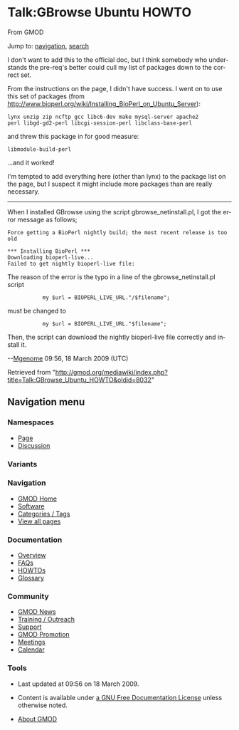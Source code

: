 <div id="mw-page-base" class="noprint">

</div>

<div id="mw-head-base" class="noprint">

</div>

<div id="content" class="mw-body" role="main">

<span id="top"></span>

<div id="mw-js-message" style="display:none;">

</div>



# <span dir="auto">Talk:GBrowse Ubuntu HOWTO</span>

<div id="bodyContent">

<div id="siteSub">

From GMOD

</div>

<div id="contentSub">

</div>

<div id="jump-to-nav" class="mw-jump">

Jump to: [navigation](#mw-navigation), [search](#p-search)

</div>

<div id="mw-content-text" class="mw-content-ltr" lang="en" dir="ltr">

I don't want to add this to the official doc, but I think somebody who
understands the pre-req's better could cull my list of packages down to
the correct set.

From the instructions on the page, I didn't have success. I went on to
use this set of packages (from <a
href="http://www.bioperl.org/wiki/Installing_BioPerl_on_Ubuntu_Server"
class="external free"
rel="nofollow">http://www.bioperl.org/wiki/Installing_BioPerl_on_Ubuntu_Server</a>):

    lynx unzip zip ncftp gcc libc6-dev make mysql-server apache2
    perl libgd-gd2-perl libcgi-session-perl libclass-base-perl

and threw this package in for good measure:

    libmodule-build-perl

...and it worked!

I'm tempted to add everything here (other than lynx) to the package list
on the page, but I suspect it might include more packages than are
really necessary.

  

------------------------------------------------------------------------

When I installed GBrowse using the script gbrowse_netinstall.pl, I got
the error message as follows;

    Force getting a BioPerl nightly build; the most recent release is too old

    *** Installing BioPerl ***
    Downloading bioperl-live...
    Failed to get nightly bioperl-live file: 

The reason of the error is the typo in a line of the
gbrowse_netinstall.pl script

               my $url = BIOPERL_LIVE_URL."/$filename";

must be changed to

               my $url = BIOPERL_LIVE_URL."$filename";

Then, the script can download the nightly bioperl-live file correctly
and install it.

--<a
href="http://gmod.org/mediawiki/index.php?title=User:Mgenome&amp;action=edit&amp;redlink=1"
class="new" title="User:Mgenome (page does not exist)">Mgenome</a>
09:56, 18 March 2009 (UTC)

</div>

<div class="printfooter">

Retrieved from
"<http://gmod.org/mediawiki/index.php?title=Talk:GBrowse_Ubuntu_HOWTO&oldid=8032>"

</div>

<div id="catlinks" class="catlinks catlinks-allhidden">

</div>

<div class="visualClear">

</div>

</div>

</div>

<div id="mw-navigation">

## Navigation menu

<div id="mw-head">



<div id="left-navigation">

<div id="p-namespaces" class="vectorTabs" role="navigation"
aria-labelledby="p-namespaces-label">

### Namespaces

- <span id="ca-nstab-main"><a href="GBrowse_Ubuntu_HOWTO" accesskey="c"
  title="View the content page [c]">Page</a></span>
- <span id="ca-talk"><a href="Talk:GBrowse_Ubuntu_HOWTO" accesskey="t"
  title="Discussion about the content page [t]">Discussion</a></span>

</div>

<div id="p-variants" class="vectorMenu emptyPortlet" role="navigation"
aria-labelledby="p-variants-label">

### 

### Variants[](#)

<div class="menu">

</div>

</div>

</div>

<div id="right-navigation">





</div>



</div>

</div>

</div>

<div id="mw-panel">

<div id="p-logo" role="banner">

<a href="Main_Page"
style="background-image: url(../images/GMOD-cogs.png);"
title="Visit the main page"></a>

</div>

<div id="p-Navigation" class="portal" role="navigation"
aria-labelledby="p-Navigation-label">

### Navigation

<div class="body">

- <span id="n-GMOD-Home">[GMOD Home](Main_Page)</span>
- <span id="n-Software">[Software](GMOD_Components)</span>
- <span id="n-Categories-.2F-Tags">[Categories /
  Tags](Categories)</span>
- <span id="n-View-all-pages">[View all pages](Special:AllPages)</span>

</div>

</div>

<div id="p-Documentation" class="portal" role="navigation"
aria-labelledby="p-Documentation-label">

### Documentation

<div class="body">

- <span id="n-Overview">[Overview](Overview)</span>
- <span id="n-FAQs">[FAQs](Category:FAQ)</span>
- <span id="n-HOWTOs">[HOWTOs](Category:HOWTO)</span>
- <span id="n-Glossary">[Glossary](Glossary)</span>

</div>

</div>

<div id="p-Community" class="portal" role="navigation"
aria-labelledby="p-Community-label">

### Community

<div class="body">

- <span id="n-GMOD-News">[GMOD News](GMOD_News)</span>
- <span id="n-Training-.2F-Outreach">[Training /
  Outreach](Training_and_Outreach)</span>
- <span id="n-Support">[Support](Support)</span>
- <span id="n-GMOD-Promotion">[GMOD Promotion](GMOD_Promotion)</span>
- <span id="n-Meetings">[Meetings](Meetings)</span>
- <span id="n-Calendar">[Calendar](Calendar)</span>

</div>

</div>

<div id="p-tb" class="portal" role="navigation"
aria-labelledby="p-tb-label">

### Tools

<div class="body">




</div>

</div>

</div>

</div>

<div id="footer" role="contentinfo">

- <span id="footer-info-lastmod">Last updated at 09:56 on 18 March
  2009.</span>
<!-- - <span id="footer-info-viewcount">7,830 page views.</span> -->
- <span id="footer-info-copyright">Content is available under
  <a href="http://www.gnu.org/licenses/fdl-1.3.html" class="external"
  rel="nofollow">a GNU Free Documentation License</a> unless otherwise
  noted.</span>

<!-- -->

- <span id="footer-places-about">[About
  GMOD](GMOD:About "GMOD:About")</span>

<!-- -->






</div>
